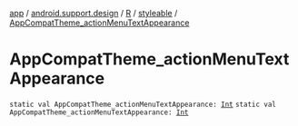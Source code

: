 [app](../../../index.md) / [android.support.design](../../index.md) / [R](../index.md) / [styleable](index.md) / [AppCompatTheme_actionMenuTextAppearance](./-app-compat-theme_action-menu-text-appearance.md)

# AppCompatTheme_actionMenuTextAppearance

`static val AppCompatTheme_actionMenuTextAppearance: `[`Int`](https://kotlinlang.org/api/latest/jvm/stdlib/kotlin/-int/index.html)
`static val AppCompatTheme_actionMenuTextAppearance: `[`Int`](https://kotlinlang.org/api/latest/jvm/stdlib/kotlin/-int/index.html)